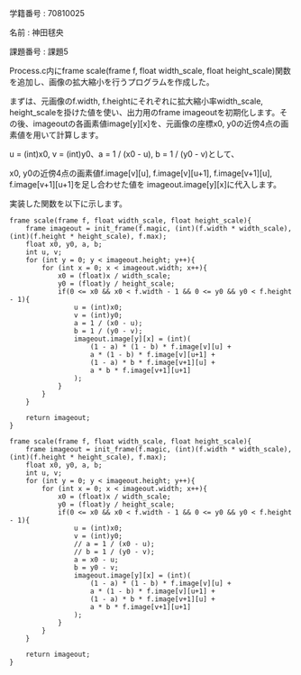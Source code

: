 学籍番号 : 70810025

名前 : 神田毬央

課題番号 : 課題5

Process.c内にframe scale(frame f, float width_scale, float height_scale)関数を追加し、画像の拡大縮小を行うプログラムを作成した。

まずは、元画像のf.width, f.heightにそれぞれに拡大縮小率width_scale, height_scaleを掛けた値を使い、出力用のframe imageoutを初期化します。その後、imageoutの各画素値image[y][x]を、元画像の座標x0, y0の近傍4点の画素値を用いて計算します。

u = (int)x0, v = (int)y0、a = 1 / (x0 - u), b = 1 / (y0 - v)として、

x0, y0の近傍4点の画素値f.image[v][u], f.image[v][u+1], f.image[v+1][u], f.image[v+1][u+1]を足し合わせた値を imageout.image[y][x]に代入します。

実装した関数を以下に示します。

```c(Process.c)
frame scale(frame f, float width_scale, float height_scale){
    frame imageout = init_frame(f.magic, (int)(f.width * width_scale), (int)(f.height * height_scale), f.max);
    float x0, y0, a, b;
    int u, v;
    for (int y = 0; y < imageout.height; y++){
        for (int x = 0; x < imageout.width; x++){
            x0 = (float)x / width_scale;
            y0 = (float)y / height_scale;
            if(0 <= x0 && x0 < f.width - 1 && 0 <= y0 && y0 < f.height - 1){
                u = (int)x0;
                v = (int)y0;
                a = 1 / (x0 - u);
                b = 1 / (y0 - v);
                imageout.image[y][x] = (int)(
                    (1 - a) * (1 - b) * f.image[v][u] +
                    a * (1 - b) * f.image[v][u+1] +
                    (1 - a) * b * f.image[v+1][u] +
                    a * b * f.image[v+1][u+1]
                );
            }
        }
    }

    return imageout;
}
```

```c(Process.c)
frame scale(frame f, float width_scale, float height_scale){
    frame imageout = init_frame(f.magic, (int)(f.width * width_scale), (int)(f.height * height_scale), f.max);
    float x0, y0, a, b;
    int u, v;
    for (int y = 0; y < imageout.height; y++){
        for (int x = 0; x < imageout.width; x++){
            x0 = (float)x / width_scale;
            y0 = (float)y / height_scale;
            if(0 <= x0 && x0 < f.width - 1 && 0 <= y0 && y0 < f.height - 1){
                u = (int)x0;
                v = (int)y0;
                // a = 1 / (x0 - u);
                // b = 1 / (y0 - v);
                a = x0 - u;
                b = y0 - v;
                imageout.image[y][x] = (int)(
                    (1 - a) * (1 - b) * f.image[v][u] +
                    a * (1 - b) * f.image[v][u+1] +
                    (1 - a) * b * f.image[v+1][u] +
                    a * b * f.image[v+1][u+1]
                );
            }
        }
    }

    return imageout;
}
```
